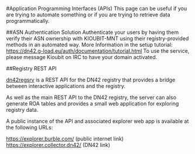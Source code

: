 #Application Programming Interfaces (APIs)
This page can be useful if you are trying to automate something or if you are trying to retrieve data programmatically.

##ASN Authentication Solution
Authenticate your users by having them verify their ASN ownership with KIOUBIT-MNT using their registry-provided methods in an automated way.
More Information in the setup tutorial: https://dn42.g-load.eu/auth/documentation/tutorial.html
To use the service, please message Kioubit on IRC to have your domain activated.

##Registry REST API

[dn42regsrv](https://git.dn42.us/burble/dn42regsrv) is a REST API for the DN42 registry that provides a bridge between interactive applications and the registry.

As well as the main REST API to the DN42 registry, the server can also generate ROA tables and provides a small web application for exploring registry data.

A public instance of the API and associated explorer web app is available at the following URLs:

https://explorer.burble.com/ (public internet link)  
https://explorer.collector.dn42/ (DN42 link)
